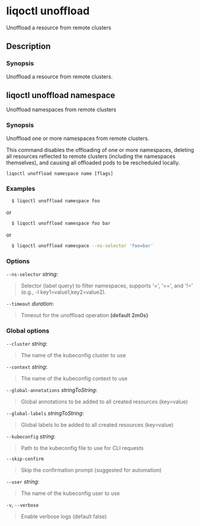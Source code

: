 # liqoctl unoffload

Unoffload a resource from remote clusters

## Description

### Synopsis

Unoffload a resource from remote clusters.


## liqoctl unoffload namespace

Unoffload namespaces from remote clusters

### Synopsis

Unoffload one or more namespaces from remote clusters.

This command disables the offloading of one or more namespaces, deleting all resources
reflected to remote clusters (including the namespaces themselves), and causing
all offloaded pods to be rescheduled locally.



```
liqoctl unoffload namespace name [flags]
```

### Examples


```bash
  $ liqoctl unoffload namespace foo
```

or

```bash
  $ liqoctl unoffload namespace foo bar
```

or

```bash
  $ liqoctl unoffload namespace --ns-selector 'foo=bar'
```





### Options
`--ns-selector` _string_:

>Selector (label query) to filter namespaces, supports '=', '==', and '!=' (e.g., -l key1=value1,key2=value2).

`--timeout` _duration_:

>Timeout for the unoffload operation **(default 2m0s)**


### Global options

`--cluster` _string_:

>The name of the kubeconfig cluster to use

`--context` _string_:

>The name of the kubeconfig context to use

`--global-annotations` _stringToString_:

>Global annotations to be added to all created resources (key=value)

`--global-labels` _stringToString_:

>Global labels to be added to all created resources (key=value)

`--kubeconfig` _string_:

>Path to the kubeconfig file to use for CLI requests

`--skip-confirm`

>Skip the confirmation prompt (suggested for automation)

`--user` _string_:

>The name of the kubeconfig user to use

`-v`, `--verbose`

>Enable verbose logs (default false)

